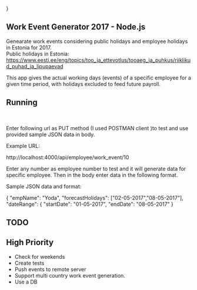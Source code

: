 }

## Work Event Generator 2017 - Node.js

Genearate work events considering public holidays and employee holidays in Estonia for 2017.  
    Public holidays in Estonia:
    https://www.eesti.ee/eng/topics/too_ja_ettevotlus/tooaeg_ja_puhkus/riiklikud_puhad_ja_lipupaevad


This app gives the actual working days (events) of a specific employee for a given time period, with holidays excluded to feed future payroll.

## Running

<br/>

Enter following url as PUT method (I used POSTMAN client )to test and use provided sample JSON data in body.

Example URL:

http://localhost:4000/api/employee/work_event/10

Enter any number as employee number to test and it will generate data for specific employee. Then in the body enter data in the following format.

Sample JSON data and format:


{
  "empName": "Yoda",
  "forecastHolidays": ["02-05-2017","08-05-2017"],
  "dateRange":
  {
    "startDate": "01-05-2017",
    "endDate": "08-05-2017"
  }




## TODO

## High Priority
* Check for weekends
* Create tests
* Push events to remote server
* Support multi country work event generation.
* Use a DB





